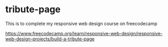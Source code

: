# tribute-page

This is to complete my responsive web design course on freecodecamp

https://www.freecodecamp.org/learn/responsive-web-design/responsive-web-design-projects/build-a-tribute-page
